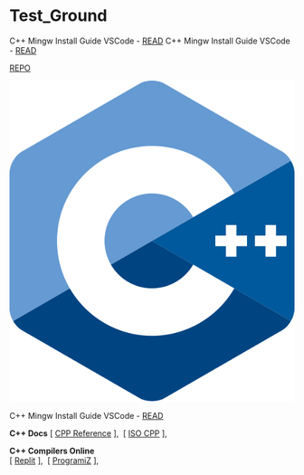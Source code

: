 ﻿# Test_Ground
C++ Mingw Install Guide VSCode - <a href="http://code.visualstudio.com/docs/cpp/config-mingw">READ</a>
C++ Mingw Install Guide VSCode - <a href="http://code.visualstudio.com/docs/cpp/config-mingw">READ</a>

[REPO](https://github.com/Koushikask/CPP.Programs)

![C++ Image](https://github.com/Koushikask/CPP.Programs/blob/master/CPP_logo.svg?raw=true)

C++ Mingw Install Guide VSCode - <a href="http://code.visualstudio.com/docs/cpp/config-mingw">READ</a>

<strong>C++ Docs</strong>
    [ [CPP Reference](https://en.cppreference.com/w/") ],&nbsp;
    [ [ISO CPP](https://isocpp.org/) ],&nbsp;

<strong>C++ Compilers Online</strong><br/>
    [ [Replit](https://replit.com/languages/cpp) ],&nbsp;
    [ [ProgramiZ](https://www.programiz.com/cpp-programming/online-compiler/) ],&nbsp;
